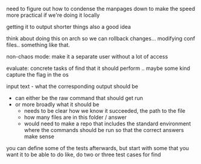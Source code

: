 need to figure out how to condense the manpages down to make the speed more practical if we're doing
it locally

getting it to output shorter things also a good idea

think about doing this on arch so we can rollback changes... modifying conf files.. something like
that.

non-chaos mode: make it a separate user without a lot of access

evaluate: concrete tasks of find that it should perform
.. maybe some kind capture the flag in the os

input text - what the corresponding output should be
- can either be the raw command that should get run
- or more broadly what it should be
    - needs to be clear how we know it succeeded, the path to the file
    - how many files are in this folder / answer
    - would need to make a repo that includes the standard environment where the commands should be
        run so that the correct answers make sense

you can define some of the tests afterwards, but start with some that you want it to be able to do
like, do two or three test cases for find

